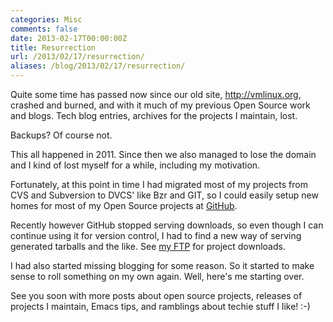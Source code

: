 ```yaml
---
categories: Misc
comments: false
date: 2013-02-17T00:00:00Z
title: Resurrection
url: /2013/02/17/resurrection/
aliases: /blog/2013/02/17/resurrection/
---
```


Quite some time has passed now since our old site, http://vmlinux.org,
crashed and burned, and with it much of my previous Open Source work
and blogs.  Tech blog entries, archives for the projects I maintain,
lost.

Backups? Of course not.

This all happened in 2011.  Since then we also managed to lose the
domain and I kind of lost myself for a while, including my motivation.

Fortunately, at this point in time I had migrated most of my projects
from CVS and Subversion to DVCS' like Bzr and GIT, so I could easily
setup new homes for most of my Open Source projects at
[GitHub](https://github.com/troglobit).

Recently however GitHub stopped serving downloads, so even though I
can continue using it for version control, I had to find a new way of
serving generated tarballs and the like.  See [my
FTP](ftp://ftp.troglobit.com) for project downloads.

I had also started missing blogging for some reason. So it started to
make sense to roll something on my own again.  Well, here's me
starting over.

See you soon with more posts about open source projects, releases of
projects I maintain, Emacs tips, and ramblings about techie stuff I
like!  :-)

